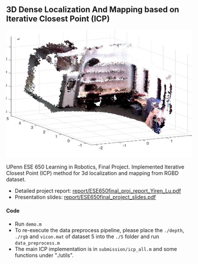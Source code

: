 ## 3D Dense Localization And Mapping based on Iterative Closest Point (ICP) 

<img src="report/vis.jpg">

UPenn ESE 650 Learning in Robotics, Final Project. Implemented Iterative Closest Point (ICP) method for 3d localization and mapping from RGBD dataset.

- Detailed project report: [report/ESE650final_proj_report_Yiren_Lu.pdf](report/ESE650final_proj_report_Yiren_Lu.pdf)
- Presentation slides: [report/ESE650final_project_slides.pdf](report/ESE650final_project_slides.pdf)

#### Code

- Run `demo.m`
- To re-execute the data preprocess pipeline, please place the `./depth`, `./rgb` and `vicon.mat` of dataset 5 into the `./5` folder and run `data_preprocess.m`
- The main ICP implementation is in `submission/icp_all.m` and some functions under "./utils".


